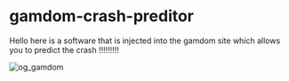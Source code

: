 # gamdom-crash-preditor
Hello here is a software that is injected into the gamdom site which allows you to predict the crash !!!!!!!!!

![og_gamdom](https://github.com/IWcommunityFR/gamdom-crash-preditor/assets/158751385/ee7bce1f-d34d-4b1a-8b8d-2e5c1577da75)
